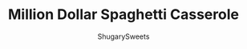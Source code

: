 ---
layout: ../../layouts/MarkdownPostLayout.astro
title: Million Dollar Spaghetti Casserole
author: ShugarySweets
pubDate: 2020-02-28
description: "This hearty baked spaghetti casserole is loaded with flavor. Million Dollar Spaghetti is a cheesy, meaty weeknight dinner recipe!"
image_url: https://www.shugarysweets.com/wp-content/uploads/2020/03/million-dollar-spaghetti-facebook.jpg
tags: ["Main Dish","Italian"]
calories: 503
protein: 29
carbohydrates: 18
fats: 34
fiber: 1
ingredients: ["1 pound spaghetti noodles","1 pound ground Italian sausage","1 pound ground beef","1 yellow onion, diced","4 cloves garlic, pressed","2 jars (24 ounce each) marinara sauce, any variety","1 package (8 ounce) cream cheese","1 cup cottage cheese","1/4 cup sour cream","3 cups mozzarella cheese, divided","1/4 cup grated parmesan cheese","1/2 cup butter, sliced","parsley, for garnish"]
serves: 12
time: "55 minutes"
prepTime: "20 minutes"
instructions: ["Cook the noodles according to package directions.","Add 1 jar of the sauce to the cooked noodles. Set aside.","In a large skillet, brown ground beef and Italian sausage with onion and garlic. Drain grease and add the second jar of marinara sauce to the cooked meat. Set aside.","In a bowl, combine cottage cheese with cream cheese, sour cream, and half of mozzarella cheese. Set aside.","Add butter cubes to the bottom of a 13×9 deep dish casserole.","Spread half of the spaghetti (with sauce) in the bottom of the dish.","Top with ALL of the cheese mixture.","Follow up with the remaining half of the pasta (with sauce).","Add all the meat sauce to the top of the million dollar casserole.","Sprinkle the remaining mozzarella cheese on top, with the grated parmesan.","Bake casserole UNCOVERED in a 350 degree oven for 30-35 minutes."]
nutrition: ["503 calories","18 grams carbohydrates","108 milligrams cholesterol","34 grams fat","1 grams fiber","29 grams protein","17 grams saturated fat","770 milligrams sodium","4 grams sugar","1 grams trans fat","16 grams unsaturated fat"]
---